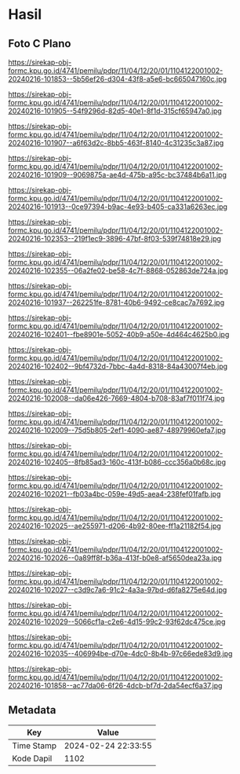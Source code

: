 # Hasil

## Foto C Plano

https://sirekap-obj-formc.kpu.go.id/4741/pemilu/pdpr/11/04/12/20/01/1104122001002-20240216-101853--5b56ef26-d304-43f8-a5e6-bc665047160c.jpg

https://sirekap-obj-formc.kpu.go.id/4741/pemilu/pdpr/11/04/12/20/01/1104122001002-20240216-101905--54f9296d-82d5-40e1-8f1d-315cf65947a0.jpg

https://sirekap-obj-formc.kpu.go.id/4741/pemilu/pdpr/11/04/12/20/01/1104122001002-20240216-101907--a6f63d2c-8bb5-463f-8140-4c31235c3a87.jpg

https://sirekap-obj-formc.kpu.go.id/4741/pemilu/pdpr/11/04/12/20/01/1104122001002-20240216-101909--9069875a-ae4d-475b-a95c-bc37484b6a11.jpg

https://sirekap-obj-formc.kpu.go.id/4741/pemilu/pdpr/11/04/12/20/01/1104122001002-20240216-101913--0ce97394-b9ac-4e93-b405-ca331a6263ec.jpg

https://sirekap-obj-formc.kpu.go.id/4741/pemilu/pdpr/11/04/12/20/01/1104122001002-20240216-102353--219f1ec9-3896-47bf-8f03-539f74818e29.jpg

https://sirekap-obj-formc.kpu.go.id/4741/pemilu/pdpr/11/04/12/20/01/1104122001002-20240216-102355--06a2fe02-be58-4c7f-8868-052863de724a.jpg

https://sirekap-obj-formc.kpu.go.id/4741/pemilu/pdpr/11/04/12/20/01/1104122001002-20240216-101937--262251fe-8781-40b6-9492-ce8cac7a7692.jpg

https://sirekap-obj-formc.kpu.go.id/4741/pemilu/pdpr/11/04/12/20/01/1104122001002-20240216-102401--fbe8901e-5052-40b9-a50e-4d464c4625b0.jpg

https://sirekap-obj-formc.kpu.go.id/4741/pemilu/pdpr/11/04/12/20/01/1104122001002-20240216-102402--9bf4732d-7bbc-4a4d-8318-84a43007f4eb.jpg

https://sirekap-obj-formc.kpu.go.id/4741/pemilu/pdpr/11/04/12/20/01/1104122001002-20240216-102008--da06e426-7669-4804-b708-83af7f011f74.jpg

https://sirekap-obj-formc.kpu.go.id/4741/pemilu/pdpr/11/04/12/20/01/1104122001002-20240216-102009--75d5b805-2ef1-4090-ae87-48979960efa7.jpg

https://sirekap-obj-formc.kpu.go.id/4741/pemilu/pdpr/11/04/12/20/01/1104122001002-20240216-102405--8fb85ad3-160c-413f-b086-ccc356a0b68c.jpg

https://sirekap-obj-formc.kpu.go.id/4741/pemilu/pdpr/11/04/12/20/01/1104122001002-20240216-102021--fb03a4bc-059e-49d5-aea4-238fef01fafb.jpg

https://sirekap-obj-formc.kpu.go.id/4741/pemilu/pdpr/11/04/12/20/01/1104122001002-20240216-102025--ae255971-d206-4b92-80ee-ff1a21182f54.jpg

https://sirekap-obj-formc.kpu.go.id/4741/pemilu/pdpr/11/04/12/20/01/1104122001002-20240216-102026--0a89ff8f-b36a-413f-b0e8-af5650dea23a.jpg

https://sirekap-obj-formc.kpu.go.id/4741/pemilu/pdpr/11/04/12/20/01/1104122001002-20240216-102027--c3d9c7a6-91c2-4a3a-97bd-d6fa8275e64d.jpg

https://sirekap-obj-formc.kpu.go.id/4741/pemilu/pdpr/11/04/12/20/01/1104122001002-20240216-102029--5066cf1a-c2e6-4d15-99c2-93f62dc475ce.jpg

https://sirekap-obj-formc.kpu.go.id/4741/pemilu/pdpr/11/04/12/20/01/1104122001002-20240216-102035--406994be-d70e-4dc0-8b4b-97c66ede83d9.jpg

https://sirekap-obj-formc.kpu.go.id/4741/pemilu/pdpr/11/04/12/20/01/1104122001002-20240216-101858--ac77da06-6f26-4dcb-bf7d-2da54ecf6a37.jpg


## Metadata

| Key        | Value               |
| ---------- | ------------------- |
| Time Stamp | 2024-02-24 22:33:55 |
| Kode Dapil | 1102                |



